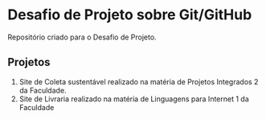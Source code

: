 # Desafio de Projeto sobre Git/GitHub
Repositório criado para o Desafio de Projeto.



## Projetos

1.  Site de Coleta sustentável realizado na matéria de Projetos Integrados 2 da Faculdade.
2.  Site de Livraria realizado na matéria de Linguagens para Internet 1 da Faculdade
